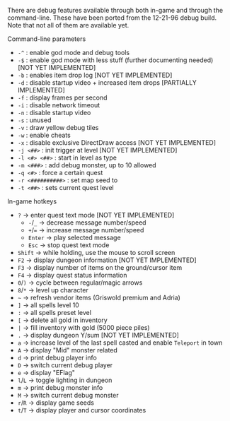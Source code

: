 There are debug features available through both in-game and through the command-line. These have been ported from the 12-21-96 debug build. Note that not all of them are available yet.

Command-line parameters
- `-^` : enable god mode and debug tools
- `-$` : enable god mode with less stuff (further documenting needed) [NOT YET IMPLEMENTED]
- `-b` : enables item drop log [NOT YET IMPLEMENTED]
- `-d` : disable startup video + increased item drops [PARTIALLY IMPLEMENTED]
- `-f` : display frames per second
- `-i` : disable network timeout
- `-n` : disable startup video
- `-s` : unused
- `-v` : draw yellow debug tiles
- `-w` : enable cheats
- `-x` : disable exclusive DirectDraw access [NOT YET IMPLEMENTED]
- `-j <##>` : init trigger at level [NOT YET IMPLEMENTED]
- `-l <#> <##>` : start in level as type
- `-m <###>` : add debug monster, up to 10 allowed
- `-q <#>` : force a certain quest
- `-r <##########>` : set map seed to
- `-t <##>` : sets current quest level

In-game hotkeys
- `?` -> enter quest text mode [NOT YET IMPLEMENTED]
  - `-`/`_` -> decrease message number/speed
  - `+`/`=` -> increase message number/speed
  - `Enter` -> play selected message
  - `Esc` -> stop quest text mode
- `Shift` -> while holding, use the mouse to scroll screen
- `F2` -> display dungeon information [NOT YET IMPLEMENTED]
- `F3` -> display number of items on the ground/cursor item
- `F4` -> display quest status information
- `0`/`)` -> cycle between regular/magic arrows
- `8`/`*` -> level up character
- `~` -> refresh vendor items (Griswold premium and Adria)
- `]` -> all spells level 10
- `:` -> all spells preset level
- `[` -> delete all gold in inventory
- `|` -> fill inventory with gold (5000 piece piles)
- `.` -> display dungeon Y/sum [NOT YET IMPLEMENTED]
- `a` -> increase level of the last spell casted and enable `Teleport` in town
- `A` -> display "Mid" monster related
- `d` -> print debug player info
- `D` -> switch current debug player
- `e` -> display "EFlag"
- `l`/`L` -> toggle lighting in dungeon
- `m` -> print debug monster info
- `M` -> switch current debug monster
- `r`/`R` -> display game seeds
- `t`/`T` -> display player and cursor coordinates
